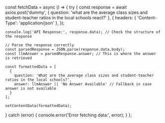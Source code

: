 const fetchData = async () => {
  try {
    const response = await axios.post('dummy', {
      question: 'what are the average class sizes and student-teacher ratios in the local schools react?'
    }, {
      headers: {
        'Content-Type': 'application/json'
      },
    });

    console.log('API Response:', response.data); // Check the structure of the response

    // Parse the response correctly
    const parsedResponse = JSON.parse(response.data.body);
    const llmAnswer = parsedResponse.answer; // This is where the answer is retrieved

    const formattedData = [
      {
        question: 'What are the average class sizes and student-teacher ratios in the local schools?',
        answer: llmAnswer || 'No Answer Available' // Fallback in case answer is not available
      }
    ];
    
    setContentData(formattedData);
  } catch (error) {
    console.error('Error fetching data:', error);
  }
};
